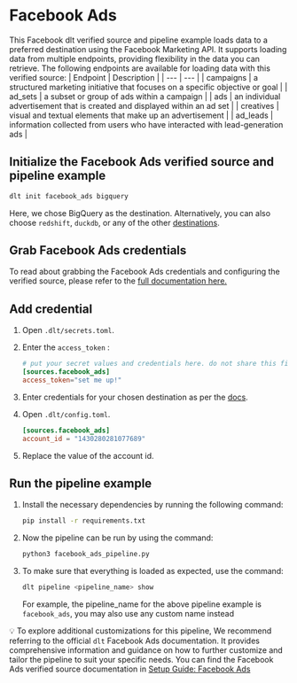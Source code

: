 # Facebook Ads

This Facebook dlt verified source and pipeline example loads data to a preferred destination using the Facebook Marketing API. It supports loading data from multiple endpoints, providing flexibility in the data you can retrieve. The following endpoints are available for loading data with this verified source:
| Endpoint | Description |
| --- | --- |
| campaigns | a structured marketing initiative that focuses on a specific objective or goal |
| ad_sets | a subset or group of ads within a campaign |
| ads | an individual advertisement that is created and displayed within an ad set |
| creatives | visual and textual elements that make up an advertisement |
| ad_leads | information collected from users who have interacted with lead-generation ads |

## Initialize the Facebook Ads verified source and pipeline example[](https://dlthub.com/docs/dlt-ecosystem/verified-sources/facebook_ads#initialize-the-facebook-ads-verified-source-and-pipeline-example)
```bash
dlt init facebook_ads bigquery
```

Here, we chose BigQuery as the destination. Alternatively, you can also choose `redshift`, `duckdb`, or any of the other [destinations](https://dlthub.com/docs/dlt-ecosystem/destinations/).

## Grab Facebook Ads credentials

To read about grabbing the Facebook Ads credentials and configuring the verified source, please refer to the [full documentation here.](https://dlthub.com/docs/dlt-ecosystem/verified-sources/facebook_ads#grab-credentials)

## **Add credential**

1. Open `.dlt/secrets.toml`.
2. Enter the `access_token` :
    
    ```toml
    # put your secret values and credentials here. do not share this file and do not push it to github
    [sources.facebook_ads]
    access_token="set me up!"
    ```
    
3. Enter credentials for your chosen destination as per the [docs](https://dlthub.com/docs/dlt-ecosystem/destinations/).
4.  Open `.dlt/config.toml`.
    ```toml
    [sources.facebook_ads]
    account_id = "1430280281077689"
    ```
    
5. Replace the value of the account id.

## Run the pipeline example

1. Install the necessary dependencies by running the following command:
    
    ```bash
    pip install -r requirements.txt
    ```
    
2. Now the pipeline can be run by using the command:
    
    ```bash
    python3 facebook_ads_pipeline.py
    ```
    
3. To make sure that everything is loaded as expected, use the command:
    
    ```bash
    dlt pipeline <pipeline_name> show
    ```
    
    For example, the pipeline_name for the above pipeline example is `facebook_ads`, you may also use any custom name instead
    


💡 To explore additional customizations for this pipeline, We recommend referring to the official `dlt` Facebook Ads documentation. It provides comprehensive information and guidance on how to further customize and tailor the pipeline to suit your specific needs. You can find the Facebook Ads verified source documentation in [Setup Guide: Facebook Ads](https://dlthub.com/docs/dlt-ecosystem/verified-sources/facebook_ads)
